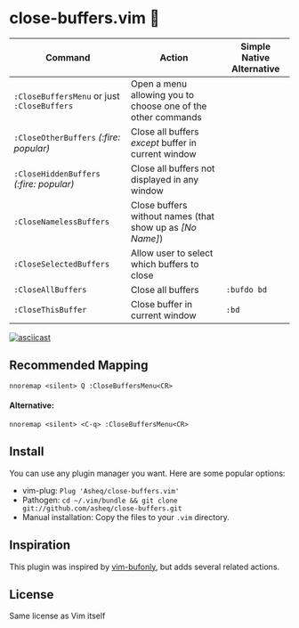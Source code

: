# close-buffers.vim 📖

<table>
    <thead>
        <th>Command</th>
        <th>Action</th>
        <th>Simple Native Alternative</th>
    </thead>
    <tbody>
        <tr>
            <td><code>:CloseBuffersMenu</code> or just <code>:CloseBuffers</code></td>
            <td>Open a menu allowing you to choose one of the other commands</td>
            <td></td>
        </tr>
        <tr>
            <td><code>:CloseOtherBuffers</code> <i>(:fire: <i>popular)</i></td>
            <td>Close all buffers <i>except</i> buffer in current window</td>
            <td></td>
        </tr>
        <tr>
            <td><code>:CloseHiddenBuffers</code> <i>(:fire: popular)</i></td>
            <td>Close all buffers not displayed in any window</td>
            <td></td>
        </tr>
        <tr>
            <td><code>:CloseNamelessBuffers</code></td>
            <td>Close buffers without names (that show up as <i>[No Name]</i>)</td>
            <td></td>
        </tr>
        <tr>
            <td><code>:CloseSelectedBuffers</code></td>
            <td>Allow user to select which buffers to close</td>
            <td></td>
        </tr>
        <tr>
            <td><code>:CloseAllBuffers</code></td>
            <td>Close all buffers</td>
            <td><code>:bufdo bd</code></td>
        </tr>
        <tr>
            <td><code>:CloseThisBuffer</code></td>
            <td>Close buffer in current window</td>
            <td><code>:bd</code></td>
        </tr>
    </tbody>
</table>

[![asciicast](https://asciinema.org/a/Q4nw2vqtuXE5X23vUtPw1PsFO.png)](https://asciinema.org/a/Q4nw2vqtuXE5X23vUtPw1PsFO)

## Recommended Mapping

    nnoremap <silent> Q :CloseBuffersMenu<CR>

#### Alternative:

    nnoremap <silent> <C-q> :CloseBuffersMenu<CR>
## Install
You can use any plugin manager you want. Here are some popular options:

- vim-plug: `Plug 'Asheq/close-buffers.vim'`
- Pathogen: `cd ~/.vim/bundle && git clone git://github.com/asheq/close-buffers.git`
- Manual installation: Copy the files to your `.vim` directory.

## Inspiration
This plugin was inspired by [vim-bufonly](https://github.com/schickling/vim-bufonly), but adds
several related actions.

## License
Same license as Vim itself

